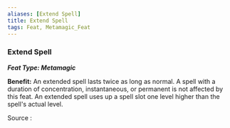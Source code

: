 ```yaml
---
aliases: [Extend Spell]
title: Extend Spell
tags: Feat, Metamagic_Feat
---
```

### Extend Spell 
***Feat Type: Metamagic***

**Benefit:** An extended spell lasts twice as long as normal. A spell
with a duration of concentration, instantaneous, or permanent is not
affected by this feat. An extended spell uses up a spell slot one level
higher than the spell's actual level.


Source :